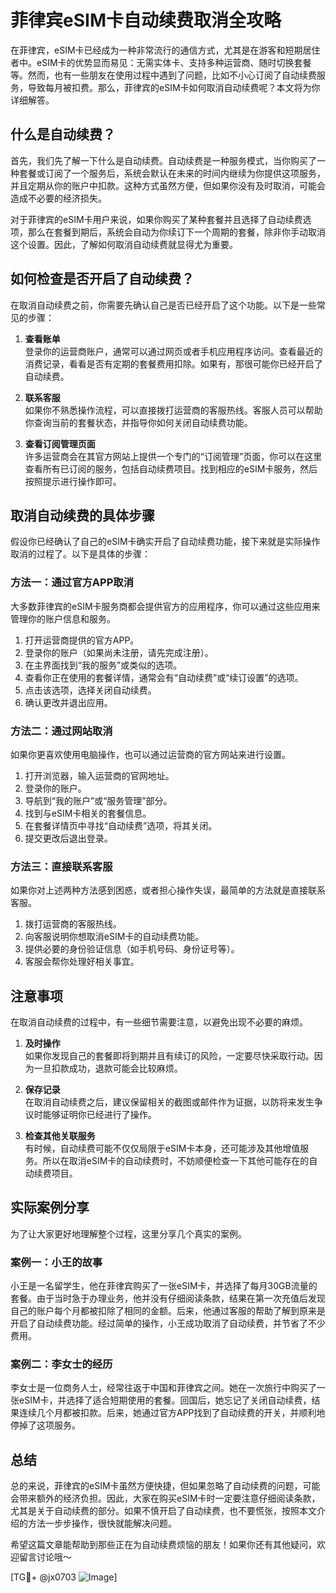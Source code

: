 # 菲律宾eSIM卡自动续费取消全攻略

在菲律宾，eSIM卡已经成为一种非常流行的通信方式，尤其是在游客和短期居住者中。eSIM卡的优势显而易见：无需实体卡、支持多种运营商、随时切换套餐等。然而，也有一些朋友在使用过程中遇到了问题，比如不小心订阅了自动续费服务，导致每月被扣费。那么，菲律宾的eSIM卡如何取消自动续费呢？本文将为你详细解答。

## 什么是自动续费？

首先，我们先了解一下什么是自动续费。自动续费是一种服务模式，当你购买了一种套餐或订阅了一个服务后，系统会默认在未来的时间内继续为你提供这项服务，并且定期从你的账户中扣款。这种方式虽然方便，但如果你没有及时取消，可能会造成不必要的经济损失。

对于菲律宾的eSIM卡用户来说，如果你购买了某种套餐并且选择了自动续费选项，那么在套餐到期后，系统会自动为你续订下一个周期的套餐，除非你手动取消这个设置。因此，了解如何取消自动续费就显得尤为重要。

## 如何检查是否开启了自动续费？

在取消自动续费之前，你需要先确认自己是否已经开启了这个功能。以下是一些常见的步骤：

1. **查看账单**  
   登录你的运营商账户，通常可以通过网页或者手机应用程序访问。查看最近的消费记录，看看是否有定期的套餐费用扣除。如果有，那很可能你已经开启了自动续费。

2. **联系客服**  
   如果你不熟悉操作流程，可以直接拨打运营商的客服热线。客服人员可以帮助你查询当前的套餐状态，并指导你如何关闭自动续费功能。

3. **查看订阅管理页面**  
   许多运营商会在其官方网站上提供一个专门的“订阅管理”页面，你可以在这里查看所有已订阅的服务，包括自动续费项目。找到相应的eSIM卡服务，然后按照提示进行操作即可。

## 取消自动续费的具体步骤

假设你已经确认了自己的eSIM卡确实开启了自动续费功能，接下来就是实际操作取消的过程了。以下是具体的步骤：

### 方法一：通过官方APP取消

大多数菲律宾的eSIM卡服务商都会提供官方的应用程序，你可以通过这些应用来管理你的账户信息和服务。

1. 打开运营商提供的官方APP。
2. 登录你的账户（如果尚未注册，请先完成注册）。
3. 在主界面找到“我的服务”或类似的选项。
4. 查看你正在使用的套餐详情，通常会有“自动续费”或“续订设置”的选项。
5. 点击该选项，选择关闭自动续费。
6. 确认更改并退出应用。

### 方法二：通过网站取消

如果你更喜欢使用电脑操作，也可以通过运营商的官方网站来进行设置。

1. 打开浏览器，输入运营商的官网地址。
2. 登录你的账户。
3. 导航到“我的账户”或“服务管理”部分。
4. 找到与eSIM卡相关的套餐信息。
5. 在套餐详情页中寻找“自动续费”选项，将其关闭。
6. 提交更改后退出登录。

### 方法三：直接联系客服

如果你对上述两种方法感到困惑，或者担心操作失误，最简单的方法就是直接联系客服。

1. 拨打运营商的客服热线。
2. 向客服说明你想取消eSIM卡的自动续费功能。
3. 提供必要的身份验证信息（如手机号码、身份证号等）。
4. 客服会帮你处理好相关事宜。

## 注意事项

在取消自动续费的过程中，有一些细节需要注意，以避免出现不必要的麻烦。

1. **及时操作**  
   如果你发现自己的套餐即将到期并且有续订的风险，一定要尽快采取行动。因为一旦扣款成功，退款可能会比较麻烦。

2. **保存记录**  
   在取消自动续费之后，建议保留相关的截图或邮件作为证据，以防将来发生争议时能够证明你已经进行了操作。

3. **检查其他关联服务**  
   有时候，自动续费可能不仅仅局限于eSIM卡本身，还可能涉及其他增值服务。所以在取消eSIM卡的自动续费时，不妨顺便检查一下其他可能存在的自动续费项目。

## 实际案例分享

为了让大家更好地理解整个过程，这里分享几个真实的案例。

### 案例一：小王的故事

小王是一名留学生，他在菲律宾购买了一张eSIM卡，并选择了每月30GB流量的套餐。由于当时急于办理业务，他并没有仔细阅读条款，结果在第一次充值后发现自己的账户每个月都被扣除了相同的金额。后来，他通过客服的帮助了解到原来是开启了自动续费功能。经过简单的操作，小王成功取消了自动续费，并节省了不少费用。

### 案例二：李女士的经历

李女士是一位商务人士，经常往返于中国和菲律宾之间。她在一次旅行中购买了一张eSIM卡，并选择了适合短期使用的套餐。回国后，她忘记了关闭自动续费，结果连续几个月都被扣款。后来，她通过官方APP找到了自动续费的开关，并顺利地停掉了这项服务。

## 总结

总的来说，菲律宾的eSIM卡虽然方便快捷，但如果忽略了自动续费的问题，可能会带来额外的经济负担。因此，大家在购买eSIM卡时一定要注意仔细阅读条款，尤其是关于自动续费的部分。如果不慎开启了自动续费，也不要慌张，按照本文介绍的方法一步步操作，很快就能解决问题。

希望这篇文章能帮助到那些正在为自动续费烦恼的朋友！如果你还有其他疑问，欢迎留言讨论哦～

[TG💪+ @jx0703 ![Image](https://github.com/user-attachments/assets/dbca1d08-cadb-493c-b0ec-ad6f7a83f270)]